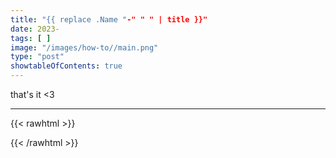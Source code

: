 ```yaml
---
title: "{{ replace .Name "-" " " | title }}"
date: 2023-
tags: [ ]
image: "/images/how-to//main.png"
type: "post"
showtableOfContents: true
---
```





that's it <3

----

{{< rawhtml >}} 
<script src="https://utteranc.es/client.js"
        repo="mansoorbarri/website"
        issue-term="title"
        theme="github-dark"
        crossorigin="anonymous"
        async>
</script>
{{< /rawhtml >}}
